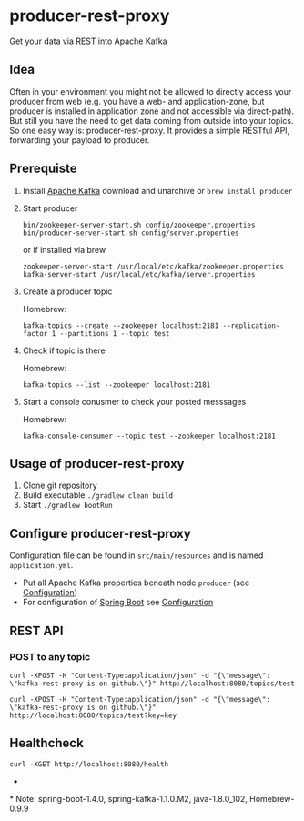 # producer-rest-proxy
Get your data via REST into Apache Kafka

## Idea

Often in your environment you might not be allowed to directly access your producer from web (e.g. you have a web- and application-zone, but producer is installed in application zone and not accessible via direct-path). But still you have the need to get data coming from outside into your topics. So one easy way is: producer-rest-proxy. It provides a simple RESTful API, forwarding your payload to producer.

## Prerequiste

1. Install [Apache Kafka](http://producer.apache.org) download and unarchive or `brew install producer`
2. Start producer

	```
	bin/zookeeper-server-start.sh config/zookeeper.properties
	bin/producer-server-start.sh config/server.properties
	```
	
	or if installed via brew
	
	```
	zookeeper-server-start /usr/local/etc/kafka/zookeeper.properties
	kafka-server-start /usr/local/etc/kafka/server.properties
	```
	
3. Create a producer topic

   Homebrew:
   ```
   kafka-topics --create --zookeeper localhost:2181 --replication-factor 1 --partitions 1 --topic test
   ```

4. Check if topic is there

   Homebrew:
   ```
   kafka-topics --list --zookeeper localhost:2181
   ```

5. Start a console conusmer to check your posted messsages

   Homebrew:
   ```
   kafka-console-consumer --topic test --zookeeper localhost:2181
   ```

## Usage of producer-rest-proxy

1. Clone git repository
2. Build executable `./gradlew clean build`
3. Start `./gradlew bootRun`

## Configure producer-rest-proxy

Configuration file can be found in `src/main/resources` and is named `application.yml`.

- Put all Apache Kafka properties beneath node `producer` (see [Configuration](http://producer.apache.org/documentation.html#configuration))
- For configuration of [Spring Boot](http://docs.spring.io/spring-boot/docs/current/reference/html/) see [Configuration](http://docs.spring.io/spring-boot/docs/current/reference/html/common-application-properties.html)

## REST API

### POST to any topic

```
curl -XPOST -H "Content-Type:application/json" -d "{\"message\": \"kafka-rest-proxy is on github.\"}" http://localhost:8080/topics/test

curl -XPOST -H "Content-Type:application/json" -d "{\"message\": \"kafka-rest-proxy is on github.\"}" http://localhost:8080/topics/test?key=key

```

## Healthcheck

```
curl -XGET http://localhost:8080/health
```

-

\* Note: spring-boot-1.4.0, spring-kafka-1.1.0.M2, java-1.8.0_102, Homebrew-0.9.9
